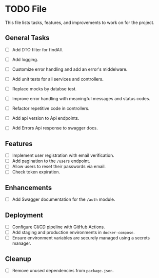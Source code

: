 # TODO File
This file lists tasks, features, and improvements to work on for the project.

## General Tasks
- [ ] Add DTO filter for findAll.
- [ ] Add logging.
- [ ] Customize error handling and add an error's middelware.
- [ ] Add unit tests for all services and controllers.
- [ ] Replace mocks by databse test.
- [ ] Improve error handling with meaningful messages and status codes.
- [ ] Refactor repetitive code in controllers.
- [ ] Add api version to Api endpoints.
- [ ] Add Errors Api response to swagger docs.


## Features
- [ ] Implement user registration with email verification.
- [ ] Add pagination to the `/users` endpoint.
- [ ] Allow users to reset their passwords via email.
- [ ] Check token expiration.

## Enhancements
- [ ] Add Swagger documentation for the `/auth` module.

## Deployment
- [ ] Configure CI/CD pipeline with GitHub Actions.
- [ ] Add staging and production environments in `docker-compose`.
- [ ] Ensure environment variables are securely managed using a secrets manager.

## Cleanup
- [ ] Remove unused dependencies from `package.json`.

